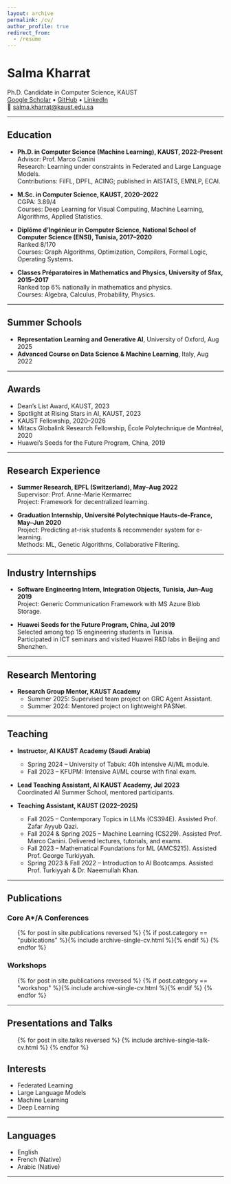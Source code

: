 ```yaml
---
layout: archive
permalink: /cv/
author_profile: true
redirect_from:
  - /resume
---
```



# Salma Kharrat
Ph.D. Candidate in Computer Science, KAUST  
[Google Scholar](https://scholar.google.com/citations?user=iz2XtqsAAAAJ&hl) • [GitHub](https://github.com/salmakh1) • [LinkedIn](https://www.linkedin.com/in/salma-kharrat-758231151/)  
📧 salma.kharrat@kaust.edu.sa  

---

## Education

* **Ph.D. in Computer Science (Machine Learning), KAUST, 2022–Present**  
  Advisor: Prof. Marco Canini  
  Research: Learning under constraints in Federated and Large Language Models.  
  Contributions: FilFL, DPFL, ACING; published in AISTATS, EMNLP, ECAI.  

* **M.Sc. in Computer Science, KAUST, 2020–2022**  
  CGPA: 3.89/4  
  Courses: Deep Learning for Visual Computing, Machine Learning, Algorithms, Applied Statistics.

* **Diplôme d’Ingénieur in Computer Science, National School of Computer Science (ENSI), Tunisia, 2017–2020**  
  Ranked 8/170  
  Courses: Graph Algorithms, Optimization, Compilers, Formal Logic, Operating Systems.

* **Classes Préparatoires in Mathematics and Physics, University of Sfax, 2015–2017**  
  Ranked top 6% nationally in mathematics and physics.  
  Courses: Algebra, Calculus, Probability, Physics.

---

## Summer Schools

* **Representation Learning and Generative AI**, University of Oxford, Aug 2025  
* **Advanced Course on Data Science & Machine Learning**, Italy, Aug 2022  

---

## Awards

* Dean’s List Award, KAUST, 2023  
* Spotlight at Rising Stars in AI, KAUST, 2023  
* KAUST Fellowship, 2020–2026  
* Mitacs Globalink Research Fellowship, École Polytechnique de Montréal, 2020  
* Huawei’s Seeds for the Future Program, China, 2019  

---

## Research Experience

* **Summer Research, EPFL (Switzerland), May–Aug 2022**  
  Supervisor: Prof. Anne-Marie Kermarrec  
  Project: Framework for decentralized learning.  

* **Graduation Internship, Université Polytechnique Hauts-de-France, May–Jun 2020**  
  Project: Predicting at-risk students & recommender system for e-learning.  
  Methods: ML, Genetic Algorithms, Collaborative Filtering.  

---

## Industry Internships

* **Software Engineering Intern, Integration Objects, Tunisia, Jun–Aug 2019**  
  Project: Generic Communication Framework with MS Azure Blob Storage.  

* **Huawei Seeds for the Future Program, China, Jul 2019**  
  Selected among top 15 engineering students in Tunisia.  
  Participated in ICT seminars and visited Huawei R&D labs in Beijing and Shenzhen.  

---

## Research Mentoring

* **Research Group Mentor, KAUST Academy**  
  * Summer 2025: Supervised team project on GRC Agent Assistant.  
  * Summer 2024: Mentored project on lightweight PASNet.  

---

## Teaching

* **Instructor, AI KAUST Academy (Saudi Arabia)**  
  * Spring 2024 – University of Tabuk: 40h intensive AI/ML module.  
  * Fall 2023 – KFUPM: Intensive AI/ML course with final exam.  

* **Lead Teaching Assistant, AI KAUST Academy, Jul 2023**  
  Coordinated AI Summer School, mentored participants.  

* **Teaching Assistant, KAUST (2022–2025)**  
  * Fall 2025 – Contemporary Topics in LLMs (CS394E). Assisted Prof. Zafar Ayyub Qazi.  
  * Fall 2024 & Spring 2025 – Machine Learning (CS229). Assisted Prof. Marco Canini. Delivered lectures, tutorials, and exams.  
  * Fall 2023 – Mathematical Foundations for ML (AMCS215). Assisted Prof. George Turkiyyah.  
  * Spring 2023 & Fall 2022 – Introduction to AI Bootcamps. Assisted Prof. Turkiyyah & Dr. Naeemullah Khan.  

---

## Publications

### Core A*/A Conferences
<ul>{% for post in site.publications reversed %}
  {% if post.category == "publications" %}{% include archive-single-cv.html %}{% endif %}
{% endfor %}</ul>

### Workshops
<ul>{% for post in site.publications reversed %}
  {% if post.category == "workshop" %}{% include archive-single-cv.html %}{% endif %}
{% endfor %}</ul>

---

## Presentations and Talks

<ul>{% for post in site.talks reversed %}
  {% include archive-single-talk-cv.html %}
{% endfor %}</ul>


## Interests

* Federated Learning  
* Large Language Models  
* Machine Learning  
* Deep Learning  

---

## Languages

* English  
* French (Native)  
* Arabic (Native)  

---


